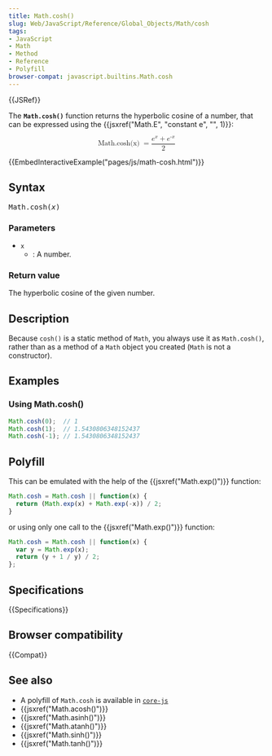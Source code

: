 ```yaml
---
title: Math.cosh()
slug: Web/JavaScript/Reference/Global_Objects/Math/cosh
tags:
- JavaScript
- Math
- Method
- Reference
- Polyfill
browser-compat: javascript.builtins.Math.cosh
---
```

{{JSRef}}

The **`Math.cosh()`** function returns the hyperbolic cosine of a number, that
can be expressed using the
{{jsxref("Math.E", "constant e", "", 1)}}:

<math display="block"><semantics><mrow><mstyle mathvariant="monospace"><mo lspace="0em" rspace="thinmathspace">Math.cosh(x)</mo>
</mstyle><mo>=</mo> <mfrac><mrow><msup><mi>e</mi> <mi>x</mi> </msup><mo>+</mo>
<msup><mi>e</mi> <mrow><mo>-</mo> <mi>x</mi> </mrow></msup></mrow><mn>2</mn>
</mfrac></mrow><annotation encoding="TeX">\mathtt{\operatorname{Math.cosh(x)}} =
\frac{e^x + e^{-x}}{2}</annotation></semantics></math>

{{EmbedInteractiveExample("pages/js/math-cosh.html")}}

## Syntax

<pre class="brush: js">Math.cosh(<var>x</var>)</pre>

### Parameters

- `x`
  - : A number.

### Return value

The hyperbolic cosine of the given number.

## Description

Because `cosh()` is a static method of `Math`, you always use it as
`Math.cosh()`, rather than as a method of a `Math` object you created (`Math` is
not a constructor).

## Examples

### Using Math.cosh()

```js
Math.cosh(0);  // 1
Math.cosh(1);  // 1.5430806348152437
Math.cosh(-1); // 1.5430806348152437
```

## Polyfill

This can be emulated with the help of the {{jsxref("Math.exp()")}}
function:

```js
Math.cosh = Math.cosh || function(x) {
  return (Math.exp(x) + Math.exp(-x)) / 2;
}
```

or using only one call to the {{jsxref("Math.exp()")}} function:

```js
Math.cosh = Math.cosh || function(x) {
  var y = Math.exp(x);
  return (y + 1 / y) / 2;
};
```

## Specifications

{{Specifications}}

## Browser compatibility

{{Compat}}

## See also

- A polyfill of `Math.cosh` is available in
  [`core-js`](https://github.com/zloirock/core-js#ecmascript-math)
- {{jsxref("Math.acosh()")}}
- {{jsxref("Math.asinh()")}}
- {{jsxref("Math.atanh()")}}
- {{jsxref("Math.sinh()")}}
- {{jsxref("Math.tanh()")}}
